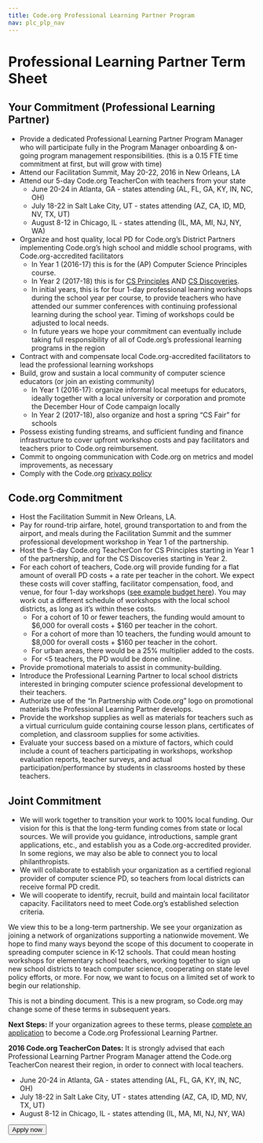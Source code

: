 ```yaml
---
title: Code.org Professional Learning Partner Program
nav: plc_plp_nav
---
```

# Professional Learning Partner Term Sheet #



## Your Commitment (Professional Learning Partner)

- Provide a dedicated Professional Learning Partner Program Manager who will participate fully in the Program Manager onboarding & on-going program management responsibilities. (this is a 0.15 FTE time commitment at first, but will grow with time)
- Attend our Facilitation Summit, May 20-22, 2016 in New Orleans, LA
- Attend our 5-day Code.org TeacherCon with teachers from your state
	- June 20-24 in Atlanta, GA - states attending (AL, FL, GA, KY, IN, NC, OH)
	- July 18-22 in Salt Lake City, UT - states attending (AZ, CA, ID, MD, NV, TX, UT)
	- August 8-12 in Chicago, IL - states attending (IL, MA, MI, NJ, NY, WA)
- Organize and host quality, local PD for Code.org’s District Partners implementing Code.org’s high school and middle school programs, with Code.org-accredited facilitators
	- In Year 1 (2016-17) this is for the (AP) Computer Science Principles course. 
	- In Year 2 (2017-18) this is for <a href="/educate/plc/csp" target=_blank>CS Principles</a> AND <a href="/educate/csd" target=_blank>CS Discoveries</a>.	
	- In initial years, this is for four 1-day professional learning workshops during the school year per course, to provide teachers who have attended our summer conferences with continuing professional learning during the school year. Timing of workshops could be adjusted to local needs.
	- In future years we hope your commitment can eventually include taking full responsibility of all of Code.org’s professional learning programs in the region
- Contract with and compensate local Code.org-accredited facilitators to lead the professional learning workshops
- Build, grow and sustain a local community of computer science educators (or join an existing community)
	- In Year 1 (2016-17): 
organize informal local meetups for educators, ideally together with a local university or corporation and promote the December Hour of Code campaign locally 
	- In Year 2 (2017-18), also organize and host  a spring “CS Fair” for schools
- Possess existing funding streams, and sufficient funding and finance infrastructure to cover upfront workshop costs and pay facilitators and teachers prior to Code.org reimbursement.
- Commit to ongoing communication with Code.org on metrics and model improvements, as necessary
- Comply with the Code.org <a href="/privacy" target=_blank>privacy policy</a>

## Code.org Commitment
- Host the Facilitation Summit in New Orleans, LA.
- Pay for round-trip airfare, hotel, ground transportation to and from the airport, and meals during the Facilitation Summit and the summer professional development workshop in Year 1 of the partnership.
- Host the 5-day Code.org TeacherCon for CS Principles starting in Year 1 of the partnership, and for the CS Discoveries starting in Year 2.
- For each cohort of teachers, Code.org will provide funding for a flat amount of overall PD costs + a rate per teacher in the cohort. We expect these costs will cover staffing, facilitator compensation, food, and venue, for four 1-day workshops (<a href="https://docs.google.com/spreadsheets/d/1GuyAGGwFrtGB6l2hHLFc-N6thuMs6BcQzTp_XjaU454/edit#gid=0" target=_blank>see example budget here</a>). You may work out a different schedule of workshops with the local school districts, as long as it’s within these costs.
  - For a cohort of 10 or fewer teachers, the funding would amount to $6,000 for overall costs + $160 per teacher in the cohort.
  - For a cohort of more than 10 teachers, the funding would amount to $8,000 for overall costs + $160 per teacher in the cohort.
  - For urban areas, there would be a 25% multiplier added to the costs.
  - For <5 teachers, the PD would be done online.
- Provide promotional materials to assist in community-building.
- Introduce the Professional Learning Partner to local school districts interested in bringing computer science professional development to their teachers.
- Authorize use of the “In Partnership with Code.org” logo on promotional materials the Professional Learning Partner develops.
- Provide the workshop supplies as well as materials for teachers such as a virtual curriculum guide containing course lesson plans, certificates of completion, and classroom supplies for some activities.
- Evaluate your success based on a mixture of factors, which could include a count of teachers participating in workshops, workshop evaluation reports, teacher surveys, and actual participation/performance by students in classrooms hosted by these teachers.

## Joint Commitment
- We will work together to transition your work to 100% local funding. Our vision for this is that the long-term funding comes from state or local sources. We will provide you guidance, introductions, sample grant applications, etc., and establish you as a Code.org-accredited provider. In some regions, we may also be able to connect you to local philanthropists.
- We will collaborate to establish your organization as a certified regional provider of computer science PD, so teachers from local districts can receive formal PD credit.
- We will cooperate to identify, recruit, build and maintain local facilitator capacity. Facilitators need to meet Code.org’s established selection criteria.

We view this to be a long-term partnership. We see your organization as joining a network of organizations supporting a nationwide movement. We hope to find many ways beyond the scope of this document to cooperate in spreading computer science in K-12 schools. That could mean hosting workshops for elementary school teachers, working together to sign up new school districts to teach computer science, cooperating on state level policy efforts, or more. For now, we want to focus on a limited set of work to begin our relationship. 

This is not a binding document. This is a new program, so Code.org may change some of these terms in subsequent years.

**Next Steps:** If your organization agrees to these terms, please <a href="/educate/plc/plp-application" target=_blank>complete an application</a> to become a Code.org Professional Learning Partner.

**2016 Code.org TeacherCon Dates:**
It is strongly advised that each Professional Learning Partner Program Manager attend the Code.org TeacherCon nearest their region, in order to connect with local teachers.

- June 20-24 in Atlanta, GA - states attending (AL, FL, GA, KY, IN, NC, OH)
- July 18-22 in Salt Lake City, UT - states attending (AZ, CA, ID, MD, NV, TX, UT)
- August 8-12 in Chicago, IL - states attending (IL, MA, MI, NJ, NY, WA)


[<button>Apply now</button>](/educate/plc/plp-application)
